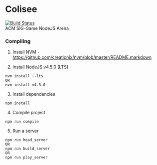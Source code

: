 # Colisee
[![Build Status](https://travis-ci.org/russleyshaw/Colisee.svg?branch=master)](https://travis-ci.org/russleyshaw/Colisee)  
ACM SIG-Game NodeJS Arena


### Compiling
1) Install NVM - https://github.com/creationix/nvm/blob/master/README.markdown  

2) Install NodeJS v4.5.0 (LTS)
```
nvm install --lts
OR
nvm install v4.5.0
```

3) Install dependencies
```
npm install
```

4) Compile project
```
npm run compile
```

5) Run a server
```
npm run head_server
OR
npm run build_server
OR
npm run play_server
```

